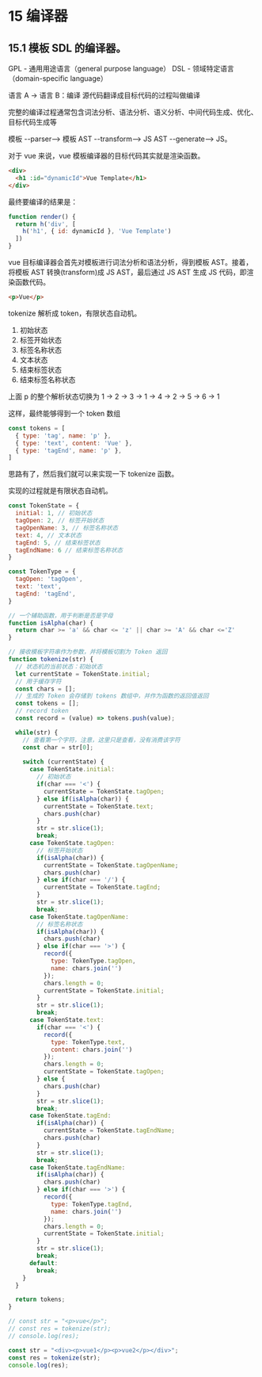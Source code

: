 # 15 编译器

## 15.1 模板 SDL 的编译器。

GPL - 通用用途语言（general purpose language）
DSL - 领域特定语言（domain-specific language）

语言 A -> 语言 B：编译
源代码翻译成目标代码的过程叫做编译

完整的编译过程通常包含词法分析、语法分析、语义分析、中间代码生成、优化、目标代码生成等

模板 --parser--> 模板 AST --transform--> JS AST --generate--> JS。

对于 vue 来说，vue 模板编译器的目标代码其实就是渲染函数。

```html
<div>
  <h1 :id="dynamicId">Vue Template</h1>
</div>
```

最终要编译的结果是：
```js
function render() {
  return h('div', [
    h('h1', { id: dynamicId }, 'Vue Template')
  ])
}
```

vue 目标编译器会首先对模板进行词法分析和语法分析，得到模板 AST。接着，将模板 AST 转换(transform)成 JS AST，最后通过 JS AST 生成 JS 代码，即渲染函数代码。

```html
<p>Vue</p>
```
 
tokenize 解析成 token，有限状态自动机。
1. 初始状态
2. 标签开始状态
3. 标签名称状态
4. 文本状态
5. 结束标签状态
6. 结束标签名称状态

上面 p 的整个解析状态切换为 
1 -> 2 -> 3 -> 1 -> 4 -> 2 -> 5 -> 6 -> 1

这样，最终能够得到一个 token 数组

```js
const tokens = [
  { type: 'tag', name: 'p' },
  { type: 'text', content: 'Vue' },
  { type: 'tagEnd', name: 'p' },
]
```

思路有了，然后我们就可以来实现一下 tokenize 函数。

实现的过程就是有限状态自动机。

```js
const TokenState = {
  initial: 1, // 初始状态
  tagOpen: 2, // 标签开始状态
  tagOpenName: 3, // 标签名称状态
  text: 4, // 文本状态
  tagEnd: 5, // 结束标签状态
  tagEndName: 6 // 结束标签名称状态
}

const TokenType = {
  tagOpen: 'tagOpen',
  text: 'text',
  tagEnd: 'tagEnd',
}

// 一个辅助函数，用于判断是否是字母
function isAlpha(char) {
  return char >= 'a' && char <= 'z' || char >= 'A' && char <='Z'
}

// 接收模板字符串作为参数，并将模板切割为 Token 返回
function tokenize(str) {
  // 状态机的当前状态：初始状态
  let currentState = TokenState.initial;
  // 用于缓存字符
  const chars = [];
  // 生成的 Token 会存储到 tokens 数组中，并作为函数的返回值返回
  const tokens = [];
  // record token
  const record = (value) => tokens.push(value);

  while(str) {
    // 查看第一个字符，注意，这里只是查看，没有消费该字符
    const char = str[0];
    
    switch (currentState) {
      case TokenState.initial:
        // 初始状态
        if(char === '<') {
          currentState = TokenState.tagOpen;
        } else if(isAlpha(char)) {
          currentState = TokenState.text;
          chars.push(char)
        }
        str = str.slice(1);
        break;
      case TokenState.tagOpen:
        // 标签开始状态
        if(isAlpha(char)) {
          currentState = TokenState.tagOpenName;
          chars.push(char)
        } else if(char === '/') {
          currentState = TokenState.tagEnd;
        }
        str = str.slice(1);
        break;
      case TokenState.tagOpenName:
        // 标签名称状态
        if(isAlpha(char)) {
          chars.push(char)
        } else if(char === '>') {
          record({
            type: TokenType.tagOpen,
            name: chars.join('')
          });
          chars.length = 0;
          currentState = TokenState.initial;
        }
        str = str.slice(1);
        break;
      case TokenState.text:
        if(char === '<') {
          record({
            type: TokenType.text,
            content: chars.join('')
          });
          chars.length = 0;
          currentState = TokenState.tagOpen;
        } else {
          chars.push(char)
        }
        str = str.slice(1);
        break;
      case TokenState.tagEnd:
        if(isAlpha(char)) {
          currentState = TokenState.tagEndName;
          chars.push(char)
        }
        str = str.slice(1);
        break;
      case TokenState.tagEndName:
        if(isAlpha(char)) {
          chars.push(char)
        } else if(char === '>') {
          record({
            type: TokenType.tagEnd,
            name: chars.join('')
          });
          chars.length = 0;
          currentState = TokenState.initial;
        }
        str = str.slice(1);
        break;
      default:
        break;
    }
  }

  return tokens;
}

// const str = "<p>vue</p>";
// const res = tokenize(str);
// console.log(res);

const str = "<div><p>vue1</p><p>vue2</p></div>";
const res = tokenize(str);
console.log(res);
```